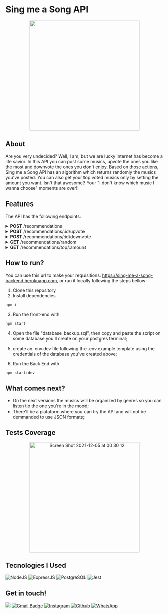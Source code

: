 # Sing me a Song API
<p align="center" >
 <img src = "https://user-images.githubusercontent.com/87671165/144729793-8aadf069-cdfa-4d51-89b5-17ebb9588b27.gif" height = "350px"/>
</p>

## About

Are you very undecided? Well, I am, but we are lucky internet has become a life savior. In this API you can post some musics, upvote the ones you like the most and downvote the ones you don't enjoy. Based on those actions, Sing me a Song API has an algorithm which returns randomly the musics you've posted. You can also get your top voted musics only by setting the amount you want. Isn't that awesome? Your "I don't know which music I wanna choose" moments are over!!

## Features

The API has the following endpoints:

<details>
    <summary><strong>POST</strong>  /recommendations</summary>
    
* Adds a new music recommendation. The requisition has to follow the pattern bellow:
    
    ```json
    {
    	"name": "PingFong - Baby Shark",
    	"youtubeLink": "https://www.youtube.com/watch?v=XqZsoesa55w",
    }
    ```
    
    - Validation
        - `name` must follow the pattern "Artist - Name"
        - `youtubeLink` must be a youtube domain link
    - Return
        - Returns the JSON of the music you've registered:
            ```json
            {
              "id": 5,
              "name": "PingFong - Baby Shark",
              "score": 0,
              "youtubeLink": "https://www.youtube.com/watch?v=XqZsoesa55w"
            }
            ```
</details> 

<details>
    <summary><strong>POST</strong>  /recommendations/:id/upvote</summary>
    
- Adds a point to the score of the recommendation you've chosen.
- Returns the recommendation with the new score
</details> 

<details>
    <summary><strong>POST</strong> /recommendations/:id/downvote</summary>
    
- Remove a point of the recommendation you've chosen.
- If the score gets bellow -5, the recommendation'll be deleted.
- Returns the recommendation with the new score
</details>

<details>
    <summary><strong>GET</strong> /recommendations/random</summary>
    
> Receives a random recommendation based on the algorithm bellow:
- **70% of the times**: a music which score is above 10 will be recommended randomly;
- **30% of the times**: a música which score is between -5 e 10 (included) will be recommended randomly;
- In case there are only above 10 scores or only bellow or equal to 10 scores, any music will be recommended;
- In case there are no musics on the database, a statusCode 404 will be returned;

- The answer will follow the pattern bellow:

         ```json
            {
              "id": 5,
              "name": "PingFong - Baby Shark",
              "score": 230,
              "youtubeLink": "https://www.youtube.com/watch?v=XqZsoesa55w"
            }
            ```
</details>


<details>
    <summary><strong>GET</strong> /recommendations/top/:amount</summary>
    
> Returns the musics with the highest scores. Returns the top x(`:amount` parameter of the endpoint) musics, sorted by score
(highest first)
    
            [
                {
                  "id": 5,
                  "name": "PingFong - Baby Shark",
                  "score": 230,
                  "youtubeLink": "https://www.youtube.com/watch?v=XqZsoesa55w"
                },
                {
                    "id": 12,
                    "name": "George Michael - Careless Whispers",
                    "youtubeLink": "https://www.youtube.com/watch?v=izGwDsrQ1eQ",
                    "score": 112
                },
                ...
            ]
</details>


## How to run?

You can use this url to make your requisitions: https://sing-me-a-song-backend.herokuapp.com, or run it locally following the steps bellow:

1. Clone this repository
2. Install dependencies
```bash
npm i
```
3. Run the front-end with
```bash
npm start
```
4. Open the file "database_backup.sql", then copy and paste the script on some database you'll create on your postgres terminal;

5. create an .env.dev file following the .env.example template using the credentials of the database you've created above;

6. Run the Back End with
```bash
npm start:dev
```

## What comes next?

- On the next versions the musics will be organized by genres so you can listen tio the one you're in the mood;
- There'll be a plataform where you can try the API and will not be demmanded to use JSON formats;

## Tests Coverage

<p align="center" >
 <img alt="Screen Shot 2021-12-05 at 00 30 12" src="https://user-images.githubusercontent.com/87671165/144732321-04105012-aff6-4f88-b486-cfd883d29d04.png" height = "350px"/>
</p>

## Tecnologies I Used

![NodeJS](https://img.shields.io/badge/Node.js-43853D?style=flat-square&logo=node.js&logoColor=white)
![ExpressJS](https://img.shields.io/badge/Express.js-404D59?style=flat-square&logo=express&logoColor=white)
![PostgreSQL](https://img.shields.io/badge/PostgreSQL-316192?style=flat-square&logo=postgresql&logoColor=white)
![Jest](https://img.shields.io/badge/Jest-C21325?style=flat-square&logo=jest&logoColor=white)

## Get in touch!
[<img src="https://img.shields.io/badge/LinkedIn-0077B5?style=for-the-badge&logo=linkedin&logoColor=white" />](https://www.linkedin.com/in/pina-pedrolucas)
[![Gmail Badge](https://img.shields.io/badge/Gmail-D14836?style=for-the-badge&logo=gmail&logoColor=white)](mailto:pedrolucaspina22@gmail.com)
[![Instagram](https://img.shields.io/badge/Instagram-E4405F?style=for-the-badge&logo=instagram&logoColor=white)](https://www.instagram.com/pedrolpin4/)
[![Github](https://img.shields.io/badge/GitHub-100000?style=for-the-badge&logo=github&logoColor=white)](https://github.com/pedrolpin4)
[![WhatsApp](https://img.shields.io/badge/WhatsApp-25D366?style=for-the-badge&logo=whatsapp&logoColor=white)](https://api.whatsapp.com/send?phone=5521967431453&text=Olá,%20meu%20amigo!)
